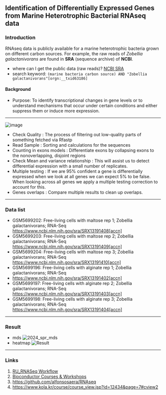 ## Identification of Differentially Expressed Genes from Marine Heterotrophic Bacterial RNAseq data
### Introduction
RNAseq data is publicly available for a marine heterotrophic bacteria grown on different carbon sources. For example, the raw reads of *Zobellia galactanivorans* are found in **SRA** (sequence archive) of **NCBI**.
  - where can I get the public data (raw reads)? [NCBI SRA](https://www.ncbi.nlm.nih.gov/sra)
  - search keyword: `(marine bacteria carbon source) AND "Zobellia galactanivorans"[orgn:__txid63186] `

#### Background
* Purpose: To identify transcriptional changes in gene levels or to understand mechanisms that occur under certain conditions and either suppress them or induce more expression.
-------
![image](https://github.com/igchoi/IBT618-SystemsBiotechnology/assets/165700031/1ac46226-16a1-4c94-a514-24e8c32f4599)

  - Check Quality : The process of filtering out low-quality parts of something fetched via Rfastp
  - Read Sample : Sorting and calculations for the sequences 
  - Counting in exons models : Differentiate exons by collapsing exons to the nonoverlapping, disjoint regions
  - Check Mean and variance relationship : This will assist us to detect differential expression with a small number of replicates.
  - Multiple testing : If we are 95% confident a gene is differentially expressed when we look at all genes we can expect 5% to be false. When looking across all genes we apply a multiple testing correction to account for this.
  - Genes overlaps : Compare multiple results to clean up overlaps.

------
### Data list
  
  - GSM5699202: Free-living cells with maltose rep 1; Zobellia galactanivorans; RNA-Seq   
 https://www.ncbi.nlm.nih.gov/sra/SRX13191408[accn]
  - GSM5699203: Free-living cells with maltose rep 2; Zobellia galactanivorans; RNA-Seq    
https://www.ncbi.nlm.nih.gov/sra/SRX13191409[accn]
  - GSM5699204: Free-living cells with maltose rep 3; Zobellia galactanivorans; RNA-Seq    
https://www.ncbi.nlm.nih.gov/sra/SRX13191410[accn]
  - GSM5699196: Free-living cells with alginate rep 1; Zobellia galactanivorans; RNA-Seq
  - https://www.ncbi.nlm.nih.gov/sra/SRX13191402[accn]
  - GSM5699197: Free-living cells with alginate rep 2; Zobellia galactanivorans; RNA-Seq   
https://www.ncbi.nlm.nih.gov/sra/SRX13191403[accn]
  - GSM5699198: Free-living cells with alginate rep 3; Zobellia galactanivorans; RNA-Seq   
https://www.ncbi.nlm.nih.gov/sra/SRX13191404[accn]
------
### Result
 - mds
![2024_spr_mds](https://github.com/igchoi/IBT618-SystemsBiotechnology/assets/165700031/60a02f2b-b998-41b8-b187-19e853df59d0)
 - heatmap
![Result](https://github.com/igchoi/IBT618-SystemsBiotechnology/assets/165700031/41c4fd82-178e-499a-9c7d-91d67dceb2e7)

------
### Links
1. [RU_RNASeq Workflow](https://rockefelleruniversity.github.io/RU_RNAseq/)
2. [Bioconductor Courses & Workshops](https://www.bioconductor.org/help/course-materials/)
3. https://github.com/alfonsosaera/RNAseq
4. https://www.kola.kr/course/course_view.jsp?id=12434&page=7#cview2
